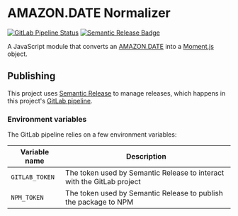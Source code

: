 # AMAZON.DATE Normalizer

[![GitLab Pipeline
Status](https://gitlab.com/nfriend/amazon.date-normalizer/badges/master/pipeline.svg)](https://gitlab.com/nfriend/amazon.date-normalizer/-/pipelines/latest)
[![Semantic Release
Badge](https://img.shields.io/badge/%20%20%F0%9F%93%A6%F0%9F%9A%80-semantic--release-e10079.svg)](https://github.com/semantic-release/semantic-release)

A JavaScript module that converts an
[AMAZON.DATE](https://developer.amazon.com/en-US/docs/alexa/custom-skills/slot-type-reference.html#date)
into a [Moment.js](https://momentjs.com/) object.

## Publishing

This project uses [Semantic
Release](https://github.com/semantic-release/semantic-release) to manage
releases, which happens in this project's [GitLab pipeline](.gitlab-ci.yml).

### Environment variables

The GitLab pipeline relies on a few environment variables:

| Variable name  | Description                                                            |
| -------------- | ---------------------------------------------------------------------- |
| `GITLAB_TOKEN` | The token used by Semantic Release to interact with the GitLab project |
| `NPM_TOKEN`    | The token used by Semantic Release to publish the package to NPM       |
